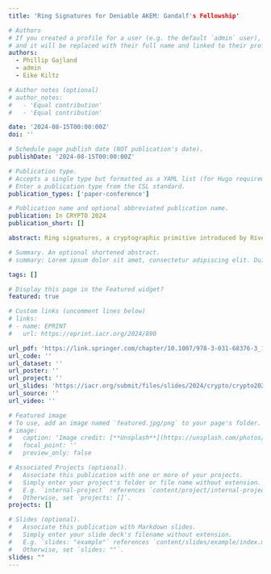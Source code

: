 ```yaml
---
title: 'Ring Signatures for Deniable AKEM: Gandalf's Fellowship'

# Authors
# If you created a profile for a user (e.g. the default `admin` user), write the username (folder name) here
# and it will be replaced with their full name and linked to their profile.
authors:
  - Phillip Gajland
  - admin
  - Eike Kiltz

# Author notes (optional)
# author_notes:
#   - 'Equal contribution'
#   - 'Equal contribution'

date: '2024-08-15T00:00:00Z'
doi: ''

# Schedule page publish date (NOT publication's date).
publishDate: '2024-08-15T00:00:00Z'

# Publication type.
# Accepts a single type but formatted as a YAML list (for Hugo requirements).
# Enter a publication type from the CSL standard.
publication_types: ['paper-conference']

# Publication name and optional abbreviated publication name.
publication: In CRYPTO 2024
publication_short: []

abstract: Ring signatures, a cryptographic primitive introduced by Rivest, Shamir and Tauman (ASIACRYPT 2001), offer signer anonymity within dynamically formed user groups. Recent advancements have focused on lattice-based constructions to improve efficiency, particularly for large signing rings. However, current state-of-the-art solutions suffer from significant overhead, especially for smaller rings. In this work, we present a novel NTRU-based ring signature scheme, Gandalf, tailored towards small rings. Our post-quantum scheme achieves a 50% reduction in signature sizes compared to the linear ring signature scheme Raptor (ACNS 2019). For rings of size two, our signatures are approximately a quarter the size of DualRing (CRYPTO 2021), another linear scheme, and remain more compact for rings up to size seven. Compared to the sublinear scheme Smile (CRYPTO 2021), our signatures are more compact for rings of up to 26. In particular, for rings of size two, our ring signatures are only 1236 bytes. Additionally, we explore the use of ring signatures to obtain deniability in authenticated key exchange mechanisms (AKEMs), the primitive behind the recent HPKE standard used in MLS and TLS. We take a fine-grained approach at formalising sender deniability within AKEM and seek to define the strongest possible notions. Our contributions extend to a black-box construction of a deniable AKEM from a KEM and a ring signature scheme for rings of size two. Our approach attains the highest level of confidentiality and authenticity, while simultaneously preserving the strongest forms of deniability in two orthogonal settings. Finally, we present parameter sets for our schemes, and show that our deniable AKEM, when instantiated with our ring signature scheme, yields ciphertexts of 2004 bytes.

# Summary. An optional shortened abstract.
# summary: Lorem ipsum dolor sit amet, consectetur adipiscing elit. Duis posuere tellus ac convallis placerat. Proin tincidunt magna sed ex sollicitudin condimentum.

tags: []

# Display this page in the Featured widget?
featured: true

# Custom links (uncomment lines below)
# links:
# - name: EPRINT
#   url: https://eprint.iacr.org/2024/890

url_pdf: 'https://link.springer.com/chapter/10.1007/978-3-031-68376-3_10'
url_code: ''
url_dataset: ''
url_poster: ''
url_project: ''
url_slides: 'https://iacr.org/submit/files/slides/2024/crypto/crypto2024/471/slides.pdf'
url_source: ''
url_video: ''

# Featured image
# To use, add an image named `featured.jpg/png` to your page's folder.
# image:
#   caption: 'Image credit: [**Unsplash**](https://unsplash.com/photos/pLCdAaMFLTE)'
#   focal_point: ''
#   preview_only: false

# Associated Projects (optional).
#   Associate this publication with one or more of your projects.
#   Simply enter your project's folder or file name without extension.
#   E.g. `internal-project` references `content/project/internal-project/index.md`.
#   Otherwise, set `projects: []`.
projects: []

# Slides (optional).
#   Associate this publication with Markdown slides.
#   Simply enter your slide deck's filename without extension.
#   E.g. `slides: "example"` references `content/slides/example/index.md`.
#   Otherwise, set `slides: ""`.
slides: ""
---
```

